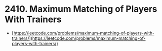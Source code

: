 # 2410. Maximum Matching of Players With Trainers

- [https://leetcode.com/problems/maximum-matching-of-players-with-trainers/](https://leetcode.com/problems/maximum-matching-of-players-with-trainers/)
